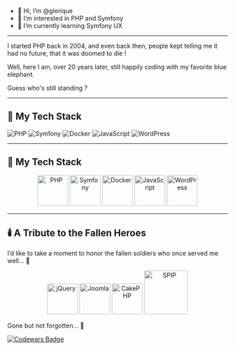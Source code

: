 - 👋 Hi, I’m @glerique
- 👀 I’m interested in PHP and Symfony  
- 🌱 I’m currently learning Symfony UX
<hr />
<p>I started PHP back in 2004, and even back then, people kept telling me it had no future, that it was doomed to die ! </p>
<p>Well, here I am, over 20 years later, still happily coding with my favorite blue elephant.</p> 
<p>Guess who's still standing ?</p>
<hr/>

## 🐘 My Tech Stack

![PHP](https://img.shields.io/badge/PHP-777BB4?style=for-the-badge&logo=php&logoColor=white)
![Symfony](https://img.shields.io/badge/Symfony-000000?style=for-the-badge&logo=symfony&logoColor=white)
![Docker](https://img.shields.io/badge/Docker-2496ED?style=for-the-badge&logo=docker&logoColor=white)
![JavaScript](https://img.shields.io/badge/JavaScript-F7DF1E?style=for-the-badge&logo=javascript&logoColor=black)
![WordPress](https://img.shields.io/badge/WordPress-21759B?style=for-the-badge&logo=wordpress&logoColor=white)

---

## 🐘 My Tech Stack

<p align="center">
  <img src="https://www.php.net/images/logos/new-php-logo.svg" alt="PHP" width="70"/>
  <img src="https://upload.wikimedia.org/wikipedia/commons/6/60/Symfony2.svg" alt="Symfony" width="70"/>
  <img src="https://www.docker.com/wp-content/uploads/2022/03/Moby-logo.png" alt="Docker" width="70"/>
  <img src="https://upload.wikimedia.org/wikipedia/commons/6/6a/JavaScript-logo.png" alt="JavaScript" width="70"/>
  <img src="https://upload.wikimedia.org/wikipedia/commons/9/93/Wordpress_Blue_logo.png" alt="WordPress" width="70"/>
</p>

---

## 🕯️ A Tribute to the Fallen Heroes  
I’d like to take a moment to honor the fallen soldiers who once served me well... 🫡  

<p align="center">
  <img src="https://upload.wikimedia.org/wikipedia/en/9/9e/JQuery_logo.svg" alt="jQuery" width="70"/>
  <img src="https://upload.wikimedia.org/wikipedia/commons/5/5d/Joomla_logo.png" alt="Joomla" width="70"/>
  <img src="https://upload.wikimedia.org/wikipedia/commons/thumb/7/7b/CakePHP_logo.svg/1280px-CakePHP_logo.svg.png" alt="CakePHP" width="70"/>
  <img src="https://www.spip.net/local/cache-vignettes/L150xH54/logo-spip-2022-c1d51.svg" alt="SPIP" width="100"/>
</p>

Gone but not forgotten... 👀
<!---
glerique/glerique is a ✨ special ✨ repository because its `README.md` (this file) appears on your GitHub profile.
You can click the Preview link to take a look at your changes.
--->

[![Codewars Badge](https://www.codewars.com/users/glerique/badges/small)](https://www.codewars.com/users/glerique)


